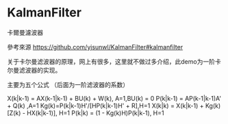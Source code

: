 # KalmanFilter
卡爾曼濾波器

參考來源 https://github.com/yjsunwl/KalmanFilter#kalmanfilter

关于卡尔曼滤波器的原理，网上有很多，这里就不做过多介绍，此demo为一阶卡尔曼滤波器的实现。

主要为五个公式 （后面为一阶滤波器的系数）

X(k|k-1) = AX(k-1|k-1) + BU(k) + W(k), A=1,BU(k) = 0
P(k|k-1) = AP(k-1|k-1)A' + Q(k) ,A=1
Kg(k)=P(k|k-1)H'/[HP(k|k-1)H' + R],H=1
X(k|k) = X(k|k-1) + Kg(k)[Z(k) - HX(k|k-1)], H=1
P(k|k) = (1 - Kg(k)H)P(k|k-1), H=1
